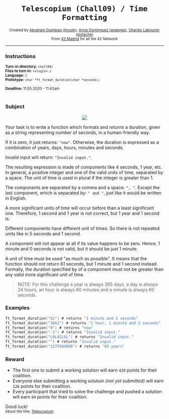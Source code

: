 <h1 align="center"><code>Telescopium (Chall09) / Time Formatting</code></h1>

<div align="center">
  <sub>Created by <a href="https://github.com/abguimba">Abraham Guimbao (lincoln)</a>, <a href="https://github.com/vesta-nna">Anna Dominguez (analogia)</a>, <a href="https://github.com/clafoutis42">Charles Labourier (pistache)</a></sub>
</div>
<div align="center">
  <sub>From <a href="https://42madrid.com">42 Madrid</a> for all the 42 Network</sub>
</div>

---

### Instructions
<sub>**Turn-in directory:** `chall09/`</sub><br />
<sub>**Files to turn in:** `<xlogin>.c`</sub><br />
<sub>**Language:** `C`</sub><br />
<sub>**Prototype:** `char *ft_format_duration(char *seconds);`</sub>

<sub>**Deadline:** 11.05.2020 - 11:42am</sub>
<br /><br />

### Subject

<p align="center">
  <img src="https://i.imgur.com/AuAtDlZ.jpg">
</p>

Your task is to write a function which formats and *returns* a duration, given as a string representing number of seconds, in a human-friendly way.

If it is zero, it just returns: `"now"`. Otherwise, the duration is expressed as a combination of years, days, hours, minutes and seconds.

Invalid input will return: `"Invalid input."`.

The resulting expression is made of components like 4 seconds, 1 year, etc. In general, a positive integer and one of the valid units of time, separated by a space. The unit of time is used in plural if the integer is greater than 1.

The components are separated by a comma and a space: `", "`. Except the last component, which is separated by: `" and "`, just like it would be written in English.

A more significant units of time will occur before than a least significant one. Therefore, 1 second and 1 year is not correct, but 1 year and 1 second is.

Different components have different unit of times. So there is not repeated units like in 5 seconds and 1 second.

A component will not appear at all if its value happens to be zero. Hence, 1 minute and 0 seconds is not valid, but it should be just 1 minute.

A unit of time must be used "as much as possible". It means that the function should not return 61 seconds, but 1 minute and 1 second instead. Formally, the duration specified by of a component must not be greater than any valid more significant unit of time.

> NOTE: For this challenge a year is always 365 days, a day is always 24 hours, an hour is always 60 minutes and a minute is always 60 seconds.

### Examples
```C
ft_format_duration("62") # returns "1 minute and 2 seconds"
ft_format_duration("3662") # returns "1 hour, 1 minute and 2 seconds"
ft_format_duration("0") # returns "now"
ft_format_duration("-1") # returns "Invalid input."
ft_format_duration("LOL42LOL") # returns "Invalid input."
ft_format_duration("") # returns "Invalid input."
ft_format_duration("2175984000") # returns "69 years"
```

### Reward

 - The first one to submit a working solution will earn `420` points for their coalition.
 - Everyone else submitting a working solutuin *(not yet submitted)* will earn `126` points for their coalition.
 - Every participant that tried to solve the challenge and pushed a solution will earn `84` points for their coalition.

Good luck!
<br />
<sub>About the title: <a href="https://www.bbc.com/mundo/noticias-52583136">Telescopium</a></sub>